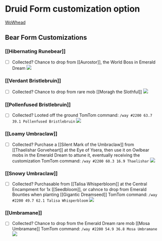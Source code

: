 # Druid Form customization option
[WoWhead](https://www.wowhead.com/guide/classes/druid/customizations-patch-10-2)

## Bear Form Customizations

### [[Hibernating Runebear]]
- [ ] Collected?
Chance to drop from [[Aurostor]], the World Boss in Emerald Dream
![](https://wow.zamimg.com/uploads/screenshots/normal/1127382.jpg)

### [[Verdant Bristlebruin]]
- [ ] Collected?
Chance to drop from rare mob [[Moragh the Slothful]]
![](https://wow.zamimg.com/uploads/screenshots/normal/1127383.jpg)

### [[Pollenfused Bristlebruin]]
- [ ] Collected?
Looted off the ground 
TomTom command: `/way #2200 63.7 39.1 Pollenfused Bristlebruin`
![](https://wow.zamimg.com/uploads/screenshots/normal/1127382.jpg)

### [[Loamy Umbraclaw]]
- [ ] Collected?
Purchase a [[Silent Mark of the Umbraclaw]] from [[Thaelishar Gorveheart]] at the Eye of Ysera, then use it on Owlbear mobs in the Emerald Dream to attune it, eventually receiving the customization
TomTom command: `/way #2200 60.3 16.9 Thaelishar`
![](https://wow.zamimg.com/uploads/screenshots/normal/1127382.jpg)

### [[Snowy Umbraclaw]]
- [ ] Collected?
Purchasable from [[Talisa Whisperbloom]] at the Central Encampment for 1x [[Seedbloom]], or cahnce to drop from Emerald Bounties when planting [[Gigantic Dreamseed]]
TomTom command: `/way #2200 49.7 62.1 Talisa Whisperbloom`
![](https://cdn.discordapp.com/attachments/1169355027220017213/1169355977238257845/Snowy_Umbraclaw.png?ex=65551a9e&is=6542a59e&hm=1c17ec6e099d6335ac39be794932f7d33fa548cf335b6c69efff3117980bfb02&)

### [[Umbramane]]
- [ ] Collected?
Chance to drop from the Emerald Dream rare mob [[Mosa Umbramane]]
TomTom command: `/way #2200 54.9 36.8 Mosa Umbramane`
![](https://cdn.discordapp.com/attachments/1169355027220017213/1169355135948955769/Umbramane.png?ex=655519d5&is=6542a4d5&hm=62367fbf8ca768fc31caf1400dd1d05bc6cea8d1cdebff45f5bd7cbd17fd5140&)